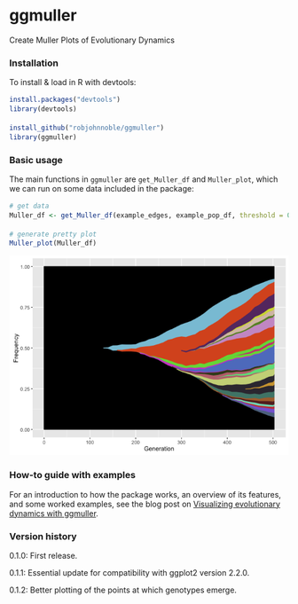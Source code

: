 ggmuller
========

Create Muller Plots of Evolutionary Dynamics

### Installation

To install & load in R with devtools:

``` r
install.packages("devtools")
library(devtools)
  
install_github("robjohnnoble/ggmuller")
library(ggmuller)
```

### Basic usage

The main functions in `ggmuller` are `get_Muller_df` and `Muller_plot`, which we can run on some data included in the package:

``` r
# get data
Muller_df <- get_Muller_df(example_edges, example_pop_df, threshold = 0.005)

# generate pretty plot
Muller_plot(Muller_df)
```

![](readme_files/figure-markdown_github/example-1.png)<!-- -->

### How-to guide with examples

For an introduction to how the package works, an overview of its features, and some worked examples, see the blog post on [Visualizing evolutionary dynamics with ggmuller](https://thesefewlines.wordpress.com/2016/08/20/how-to-ggmuller/).

### Version history

0.1.0: First release.

0.1.1: Essential update for compatibility with ggplot2 version 2.2.0.

0.1.2: Better plotting of the points at which genotypes emerge.
